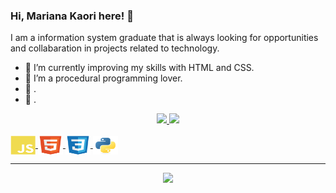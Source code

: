 ### Hi, Mariana Kaori here! 👋
I am a information system graduate that is always looking for opportunities and collabaration in projects related to technology.
- 🚀 I’m currently improving my skills with HTML and CSS.
- 🌱 I’m a procedural programming lover.
- 🤖 .
- 🎸 .

<div align="center">
  <a href="https://github.com/marianakaori">
  <img height="180em" src="https://github-readme-stats.vercel.app/api?username=marianakaori&show_icons=true&theme=dracula&include_all_commits=true&count_private=true"/>
  <img height="180em" src="https://github-readme-stats.vercel.app/api/top-langs/?username=marianakaori&layout=compact&langs_count=7&theme=dracula"/>
</div>
<div style="display: inline_block"><br>
  <img align="center" alt="Edu-Js" height="30" width="40" src="https://raw.githubusercontent.com/devicons/devicon/master/icons/javascript/javascript-plain.svg">
  <img align="center" alt="Edu-HTML" height="30" width="40" src="https://raw.githubusercontent.com/devicons/devicon/master/icons/html5/html5-original.svg">
  <img align="center" alt="Edu-CSS" height="30" width="40" src="https://raw.githubusercontent.com/devicons/devicon/master/icons/css3/css3-original.svg">
  <img align="center" alt="Edu-Python" height="30" width="40" src="https://raw.githubusercontent.com/devicons/devicon/master/icons/python/python-original.svg">
<!--   <img align="right" alt="Edu-pic" height="150" style="border-radius:50px;"; transform: rotate(180deg); src="[https://photos.google.com/photo/AF1QipM_oR8eChOQZnHrv9pUzYgWWTswLQaA8os55pWl](https://lh3.googleusercontent.com/pw/AM-JKLUSLbwAElyhPVh5Yg5t1mV54jr7Grna-Kq1MLj0_m9ZmLtjKbJ5mSFGsww4WJpPw7nfMotKzc_ntPNStMMsN5M7Vh9u1_wrZP-BMdN5qxwM8P8IsHOiWyJ3He8yum09M5MEBdSD7FWSFfx4SOT2CT3r4g=w474-h903-no?authuser=0)"> -->

 ---
 
  <center><a href="https://br.linkedin.com/in/mariana-kaori" target="_blank"><img src="https://img.shields.io/badge/-LinkedIn-%230077B5?style=for-the-badge&logo=linkedin&logoColor=white" target="_blank"></a></center>


 
